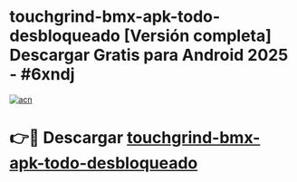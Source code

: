 # touchgrind-bmx-apk-todo-desbloqueado  [Versión completa] Descargar Gratis para Android 2025 - #6xndj

[![acn](https://github.com/user-attachments/assets/0f9c940e-d8b0-45ae-aac7-cd30a18b3e1c)](https://apps.freeplayer.one?title=touchgrind-bmx-apk-todo-desbloqueado&ref=9F)

# 👉🔴 Descargar [touchgrind-bmx-apk-todo-desbloqueado](https://apps.freeplayer.one?title=touchgrind-bmx-apk-todo-desbloqueado&ref=9F)